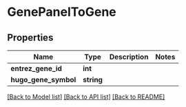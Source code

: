 # GenePanelToGene

## Properties
Name | Type | Description | Notes
------------ | ------------- | ------------- | -------------
**entrez_gene_id** | **int** |  | 
**hugo_gene_symbol** | **string** |  | 

[[Back to Model list]](../README.md#documentation-for-models) [[Back to API list]](../README.md#documentation-for-api-endpoints) [[Back to README]](../README.md)



